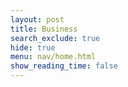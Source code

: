 ```yaml
---
layout: post
title: Business
search_exclude: true
hide: true
menu: nav/home.html
show_reading_time: false
---
```

